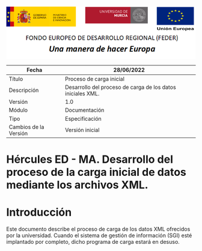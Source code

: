 ![](../../Docs/media/CabeceraDocumentosMD.png)

| Fecha         | 28/06/2022                                                   |
| ------------- | ------------------------------------------------------------ |
|Título|Proceso de carga inicial| 
|Descripción|Desarrollo del proceso de carga de los datos iniciales XML.|
|Versión|1.0|
|Módulo|Documentación|
|Tipo|Especificación|
|Cambios de la Versión|Versión inicial|

# Hércules ED - MA. Desarrollo del proceso de la carga inicial de datos mediante los archivos XML.

Introducción
============
Este documento describe el proceso de carga de los datos XML ofrecidos por la universidad. Cuando el sistema de gestión de información (SGI) esté implantado por completo, dicho programa de carga estará en desuso.
